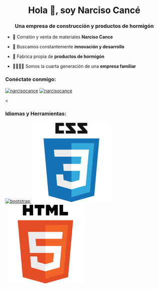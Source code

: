 <h1 align="center">Hola 👋, soy Narciso Cancé</h1>
<h3 align="center">Una empresa de construcción y productos de hormigón</h3>

- 🔭 Corralón y venta de materiales **Narciso Cance**

- 🌱 Buscamos constantemente **innovación y desarrollo**

- 🚧 Fabrica propia de **productos de hormigón**

- 👨‍👩‍👧‍👦 Somos la cuarta generación de una **empresa familiar**

<h3 align="left">Conéctate conmigo:</h3>
<p align="left">
<a href="https://fb.com/narcisocance" target="blank"><img align="center" src= "https://raw.githubusercontent.com/rahuldkjain/github-profile-readme-generator/master/src/images/icons/Social/facebook.svg" alt="narcisocance" altura="30" ancho="40" /></a>
<a href="https://instagram.com/narcisocance" target="blank"><img align="center" src="https://raw.githubusercontent.com/rahuldkjain/github-profile-readme-generator /master/src/images/icons/Social/instagram.svg" alt="narcisocance" height="30" width="40" /></a> </p>
<

<h3 align="left">Idiomas y Herramientas:</h3>
<p align="left"> <a href="https://getbootstrap.com" target="_blank" rel="noreferrer"> <img src="https://raw.githubusercontent.com/devicons/devicon /master/icons/bootstrap/bootstrap-plain-wordmark.svg" alt="bootstrap" width="40" height="40"/> </a> <a href="https://www.w3schools.com /css/" target="_blank" rel="noreferrer"> <img src="https://raw.githubusercontent.com/devicons/devicon/master/icons/css3/css3-original-wordmark.svg" alt= "css3" ancho="40" alto="40"/> </a> <a href="https://www.w3.org/html/" target="_blank" rel="noreferrer"> <img src="https://raw.githubusercontent.com/devicons/devicon/master/icons/html5/html5-original-wordmark.svg" alt ="html5" ancho="40" alto="40"/> </a> </p>